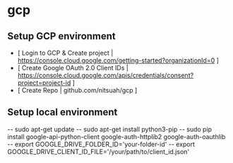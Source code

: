 # gcp

## Setup GCP environment

- [ Login to GCP & Create project | https://console.cloud.google.com/getting-started?organizationId=0 ]
- [ Create Google OAuth 2.0 Client IDs | https://console.cloud.google.com/apis/credentials/consent?project=project-id ]
- [ Create Repo | github.com/nitsuah/gcp ]

## Setup local environment

-- sudo apt-get update
-- sudo apt-get install python3-pip
-- sudo pip install google-api-python-client google-auth-httplib2 google-auth-oauthlib
-- export GOOGLE_DRIVE_FOLDER_ID='your-folder-id'
-- export GOOGLE_DRIVE_CLIENT_ID_FILE='/your/path/to/client_id.json'
